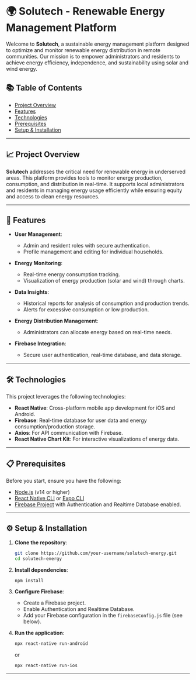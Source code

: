 # 🌍 Solutech - Renewable Energy Management Platform

Welcome to **Solutech**, a sustainable energy management platform designed to optimize and monitor renewable energy distribution in remote communities. Our mission is to empower administrators and residents to achieve energy efficiency, independence, and sustainability using solar and wind energy.

## 📚 Table of Contents
- [Project Overview](#project-overview)
- [Features](#features)
- [Technologies](#technologies)
- [Prerequisites](#prerequisites)
- [Setup & Installation](#setup--installation)

---

## 📈 Project Overview

**Solutech** addresses the critical need for renewable energy in underserved areas. This platform provides tools to monitor energy production, consumption, and distribution in real-time. It supports local administrators and residents in managing energy usage efficiently while ensuring equity and access to clean energy resources.

---

## 🚀 Features

- **User Management**:
  - Admin and resident roles with secure authentication.
  - Profile management and editing for individual households.
  
- **Energy Monitoring**:
  - Real-time energy consumption tracking.
  - Visualization of energy production (solar and wind) through charts.
  
- **Data Insights**:
  - Historical reports for analysis of consumption and production trends.
  - Alerts for excessive consumption or low production.

- **Energy Distribution Management**:
  - Administrators can allocate energy based on real-time needs.
  
- **Firebase Integration**:
  - Secure user authentication, real-time database, and data storage.

---

## 🛠️ Technologies

This project leverages the following technologies:

- **React Native**: Cross-platform mobile app development for iOS and Android.
- **Firebase**: Real-time database for user data and energy consumption/production storage.
- **Axios**: For API communication with Firebase.
- **React Native Chart Kit**: For interactive visualizations of energy data.

---

## 📋 Prerequisites

Before you start, ensure you have the following:

- [Node.js](https://nodejs.org/) (v14 or higher)
- [React Native CLI](https://reactnative.dev/docs/environment-setup) or [Expo CLI](https://expo.dev/)
- [Firebase Project](https://firebase.google.com/) with Authentication and Realtime Database enabled.

---

## ⚙️ Setup & Installation

1. **Clone the repository**:
    ```bash
    git clone https://github.com/your-username/solutech-energy.git
    cd solutech-energy
    ```

2. **Install dependencies**:
    ```bash
    npm install
    ```

3. **Configure Firebase**:
    - Create a Firebase project.
    - Enable Authentication and Realtime Database.
    - Add your Firebase configuration in the `firebaseConfig.js` file (see below).

4. **Run the application**:
    ```bash
    npx react-native run-android
    ```
    or
    ```bash
    npx react-native run-ios
    ```

---

